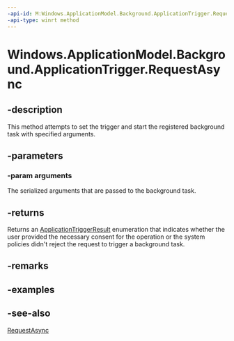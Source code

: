 ```yaml
---
-api-id: M:Windows.ApplicationModel.Background.ApplicationTrigger.RequestAsync(Windows.Foundation.Collections.ValueSet)
-api-type: winrt method
---
```


<!-- Method syntax
public Windows.Foundation.IAsyncOperation<Windows.ApplicationModel.Background.ApplicationTriggerResult> RequestAsync(Windows.Foundation.Collections.ValueSet arguments)
-->

# Windows.ApplicationModel.Background.ApplicationTrigger.RequestAsync

## -description
This method attempts to set the trigger and start the registered background task with specified arguments.

## -parameters
### -param arguments
The serialized arguments that are passed to the background task.

## -returns
Returns an [ApplicationTriggerResult](applicationtriggerresult.md) enumeration that indicates whether the user provided the necessary consent for the operation or the system policies didn't reject the request to trigger a background task.

## -remarks

## -examples

## -see-also
[RequestAsync](applicationtrigger_requestasync_1234533424.md)